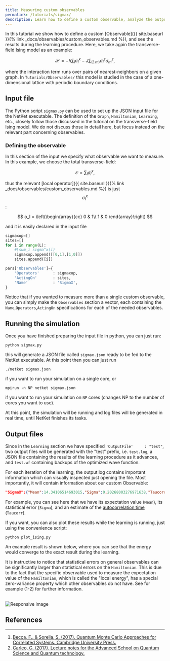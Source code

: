 ```yaml
---
title: Measuring custom observables
permalink: /tutorials/sigmax/
description: Learn how to define a custom observable, analyze the output, and more.
---
```


In this tutorial we show how to define a custom [Observable]({{ site.baseurl }}{% link _docs/observables/custom_observables.md %}), and see the results during the learning
procedure. Here, we take again the transverse-field Ising model as an example:

$$
\mathcal{H}=-h\sum_{l}\sigma_{l}^{x} -J \sum_{\langle l,m \rangle}\sigma_{l}^{z}\sigma_{m}^{z},
$$

where the interaction term runs over pairs of nearest-neighbors on a given graph. In `Tutorials/Observables/` this model is studied in the case of a one-dimensional lattice with periodic boundary conditions.


## Input file
The Python script `sigmax.py` can be used to set up the JSON input file for the NetKet executable. The definition of the `Graph`, `Hamiltonian`, `Learning`, etc., closely follow those discussed
in the tutorial on the transverse-field Ising model. We do not discuss those in detail here, but focus instead on the relevant part concerning observables.

### Defining the observable
In this section of the input we specify what observable we want to measure. In this example, we choose the total transverse-field:

$$
\mathcal{O}=\sum_{l}\sigma_{l}^{x},
$$

thus the relevant [local operator]({{ site.baseurl }}{% link _docs/observables/custom_observables.md %}) is just $$ \sigma_{l}^x $$:

$$
o_l = \left(\begin{array}{cc}
0 & 1\\
1 & 0
\end{array}\right)
$$

and it is easily declared in the input file

```python
sigmaxop=[]
sites=[]
for i in range(L):
    #\sum_i sigma^x(i)
    sigmaxop.append([[0,1],[1,0]])
    sites.append([i])

pars['Observables']={
    'Operators'      : sigmaxop,
    'ActingOn'       : sites,
    'Name'           : 'SigmaX',
}
```

Notice that if you wanted to measure more than a single custom observable, you can simply make the `Observables` section a vector, each containing the `Name`,`Operators`,`ActingOn` specifications
for each of the needed observables.



## Running the simulation

Once you have finished preparing the input file in python, you can just run:

```shell
python sigmax.py
```

this will generate a JSON file called `sigmax.json` ready to be fed to the NetKet executable.
At this point then you can just run

```shell
./netket sigmax.json
```

if you want to run your simulation on a single core, or

```shell
mpirun -n NP netket sigmax.json
```
if you want to run your simulation on `NP` cores (changes NP to the number of cores you want to use).

At this point, the simulation will be running and log files will be generated in real time, until NetKet finishes its tasks.

## Output files

Since in the `Learning` section we have specified ```'OutputFile'     : "test"```, two output files will be generated with the "test" prefix, i.e.
`test.log`, a JSON file containing the results of the learning procedure as it advances, and `test.wf` containing backups of the optimized wave function.

For each iteration of the learning, the output log contains important information which can visually inspected just opening the file.
Most importantly, it will contain information about our custom Observable:

```json
"SigmaX":{"Mean":14.34106514693015,"Sigma":0.20268003276971638,"Taucorr":0.718576491136981}
```

For example, you can see here that we have its expectation value (`Mean`), its statistical error (`Sigma`), and an estimate of the
[autocorrelation time](https://en.wikipedia.org/wiki/Autocorrelation) (`Taucorr`).

If you want, you can also plot these results while the learning is running, just using the convenience script:

```shell
python plot_ising.py
```

An example result is shown below, where you can see that the energy would converge to the exact result during the learning.

It is instructive to notice that statistical errors on general observables can be significantly larger than statistical errors on the `Hamiltonian`. This is due to the fact that the specific
observable used to measure the expectation value of the `Hamiltonian`, which is called the "local energy", has a special zero-variance property which other observables do not have.
See for example (1-2) for further information.

<br>

<img src="{{site.baseurl}}/img/ising_sigmax.png" class="img-fluid" alt="Responsive image" class="img-thumbnail">

## References
---------------
1. [Becca, F., & Sorella, S. (2017). Quantum Monte Carlo Approaches for Correlated Systems. Cambridge University Press.](https://doi.org/10.1017/9781316417041)
2. [Carleo, G. (2017). Lecture notes for the Advanced School on Quantum Science and Quantum technology.](https://gitlab.com/nqs/ictp_school/blob/7ff4fcc22a1685fec0972f291919090c79586012/notes.pdf)
